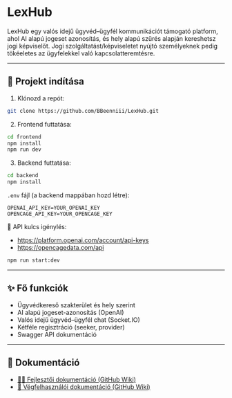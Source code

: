 # LexHub

LexHub egy valós idejű ügyvéd–ügyfél kommunikációt támogató platform, ahol AI alapú jogeset azonosítás, és hely alapú szűrés alapján kereshetsz jogi képviselőt.
Jogi szolgáltatást/képviseletet nyújtó személyeknek pedig tökéeletes az ügyfelekkel való kapcsolatteremtésre.

---

## 🚀 Projekt indítása

1. Klónozd a repót:

```bash
git clone https://github.com/BBeenniii/LexHub.git
```

2. Frontend futtatása:

```bash
cd frontend
npm install
npm run dev
```

3. Backend futtatása:

```bash
cd backend
npm install
```

`.env` fájl (a backend mappában hozd létre):

```env
OPENAI_API_KEY=YOUR_OPENAI_KEY
OPENCAGE_API_KEY=YOUR_OPENCAGE_KEY
```

🔗 API kulcs igénylés:
- https://platform.openai.com/account/api-keys
- https://opencagedata.com/api

```bash
npm run start:dev
```

---

## ✨ Fő funkciók

- Ügyvédkereső szakterület és hely szerint
- AI alapú jogeset-azonosítás (OpenAI)
- Valós idejű ügyvéd–ügyfél chat (Socket.IO)
- Kétféle regisztráció (seeker, provider)
- Swagger API dokumentáció

---

## 📘 Dokumentáció

- [🧑‍💻 Fejlesztői dokumentáció (GitHub Wiki)](https://github.com/BBeenniii/LexHub/wiki/Fejlesztői-dokumentáció)
- [👥 Végfelhasználói dokumentáció (GitHub Wiki)](https://github.com/BBeenniii/LexHub/wiki/Végfelhasználói-dokumentáció)
